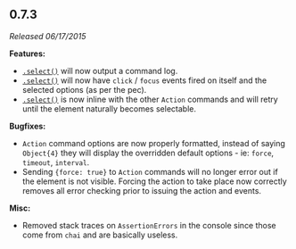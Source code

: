 ## 0.7.3

_Released 06/17/2015_

**Features:**

- [`.select()`](/api/commands/select) will now output a command log.
- [`.select()`](/api/commands/select) will now have `click` / `focus` events
  fired on itself and the selected options (as per the pec).
- [`.select()`](/api/commands/select) is now inline with the other `Action`
  commands and will retry until the element naturally becomes selectable.

**Bugfixes:**

- `Action` command options are now properly formatted, instead of saying
  `Object{4}` they will display the overridden default options - ie: `force`,
  `timeout`, `interval`.
- Sending `{force: true}` to `Action` commands will no longer error out if the
  element is not visible. Forcing the action to take place now correctly removes
  all error checking prior to issuing the action and events.

**Misc:**

- Removed stack traces on `AssertionErrors` in the console since those come from
  `chai` and are basically useless.
